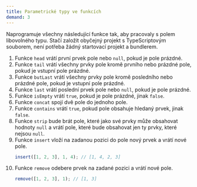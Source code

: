 ```yaml
---
title: Parametrické typy ve funkcích
demand: 3
---
```


Naprogramuje všechny následující funkce tak, aby pracovaly s polem libovolného typu. Stačí založit obyčejný projekt s TypeScriptovým souborem, není potřeba žádný startovací projekt a bundlerem.

1.  Funkce `head` vrátí první prvek pole nebo `null`, pokud je pole prázdné.
1.  Funkce `tail` vrátí všechny prvky pole kromě prvního nebo prázdné pole, pokud je vstupní pole prázdné.
1.  Funkce `butLast` vrátí všechny prvky pole kromě posledního nebo prázdné pole, pokud je vstupní pole prázdné.
1.  Funkce `last` vrátí poslední prvek pole nebo `null`, pokud je pole prázdné.
1.  Funkce `isEmpty` vrátí `true`, pokud je pole prázdné, jinak `false`.
1.  Funkce `concat` spojí dvě pole do jednoho pole.
1.  Funkce `contains` vrátí `true`, pokud pole obsahuje hledaný prvek, jinak `false`.
1.  Funkce `strip` bude brát pole, které jako své prvky může obsahovat hodnoty `null` a vrátí pole, které bude obsahovat jen ty prvky, které nejsou `null`.
1.  Funkce `insert` vloží na zadanou pozici do pole nový prvek a vrátí nové pole.
    ```typescript
    insert([1, 2, 3], 1, 4); // [1, 4, 2, 3]
    ```
1.  Funkce `remove` odebere prvek na zadané pozici a vrátí nové pole.
    ```typescript
    remove([1, 2, 3], 1); // [1, 3]
    ```
